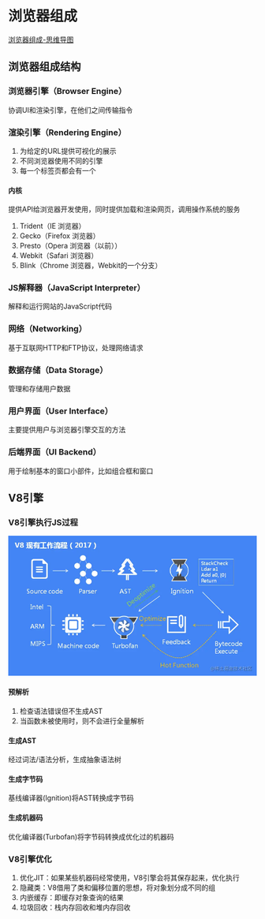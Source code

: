 # 浏览器组成

[浏览器组成-思维导图](./mind/01-浏览器组成.html)

## 浏览器组成结构

### 浏览器引擎（Browser Engine）

协调UI和渲染引擎，在他们之间传输指令

### 渲染引擎（Rendering Engine）

1. 为给定的URL提供可视化的展示
2. 不同浏览器使用不同的引擎
3. 每一个标签页都会有一个

#### 内核

提供API给浏览器开发使用，同时提供加载和渲染网页，调用操作系统的服务

1. Trident（IE 浏览器）
2. Gecko（Firefox 浏览器）
3. Presto（Opera 浏览器（以前））
4. Webkit（Safari 浏览器）
5. Blink（Chrome 浏览器，Webkit的一个分支）

### JS解释器（JavaScript Interpreter）

解释和运行网站的JavaScript代码

### 网络（Networking）

基于互联网HTTP和FTP协议，处理网络请求

### 数据存储（Data Storage）

管理和存储用户数据

### ⽤户界⾯（User Interface）

主要提供用户与浏览器引擎交互的方法

### 后端界⾯（UI Backend）

用于绘制基本的窗口小部件，比如组合框和窗口

## V8引擎

### V8引擎执行JS过程

![v8引擎](assets/01-V8引擎.jpg)

#### 预解析

1. 检查语法错误但不生成AST
2. 当函数未被使用时，则不会进行全量解析

#### 生成AST

经过词法/语法分析，生成抽象语法树

#### 生成字节码

基线编译器(Ignition)将AST转换成字节码

#### 生成机器码

优化编译器(Turbofan)将字节码转换成优化过的机器码

### V8引擎优化

1. 优化JIT：如果某些机器码经常使用，V8引擎会将其保存起来，优化执行
2. 隐藏类：V8借用了类和偏移位置的思想，将对象划分成不同的组
3. 内嵌缓存：即缓存对象查询的结果
4. 垃圾回收：栈内存回收和堆内存回收
